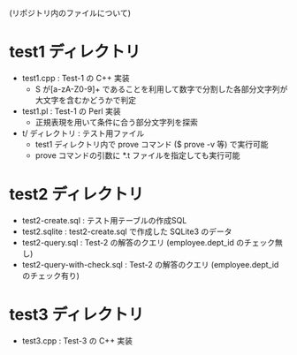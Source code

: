 (リポジトリ内のファイルについて)

# test1 ディレクトリ
- test1.cpp                  : Test-1 の C++ 実装
  + S が[a-zA-Z0-9]+ であることを利用して数字で分割した各部分文字列が大文字を含むかどうかで判定
- test1.pl                   : Test-1 の Perl 実装
  + 正規表現を用いて条件に合う部分文字列を探索
- t/ ディレクトリ            : テスト用ファイル
  + test1 ディレクトリ内で prove コマンド ($ prove -v 等) で実行可能
  + prove コマンドの引数に *.t ファイルを指定しても実行可能

# test2 ディレクトリ
- test2-create.sql           : テスト用テーブルの作成SQL
- test2.sqlite               : test2-create.sql で作成した SQLite3 のデータ
- test2-query.sql            : Test-2 の解答のクエリ (employee.dept_id のチェック無し)
- test2-query-with-check.sql : Test-2 の解答のクエリ (employee.dept_id のチェック有り)

# test3 ディレクトリ
- test3.cpp                  : Test-3 の C++ 実装
